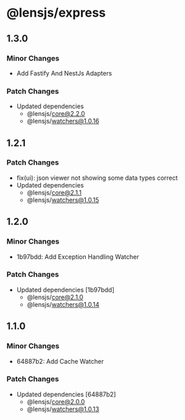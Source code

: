 # @lensjs/express

## 1.3.0

### Minor Changes

- Add Fastify And NestJs Adapters

### Patch Changes

- Updated dependencies
  - @lensjs/core@2.2.0
  - @lensjs/watchers@1.0.16

## 1.2.1

### Patch Changes

- fix(ui): json viewer not showing some data types correct
- Updated dependencies
  - @lensjs/core@2.1.1
  - @lensjs/watchers@1.0.15

## 1.2.0

### Minor Changes

- 1b97bdd: Add Exception Handling Watcher

### Patch Changes

- Updated dependencies [1b97bdd]
  - @lensjs/core@2.1.0
  - @lensjs/watchers@1.0.14

## 1.1.0

### Minor Changes

- 64887b2: Add Cache Watcher

### Patch Changes

- Updated dependencies [64887b2]
  - @lensjs/core@2.0.0
  - @lensjs/watchers@1.0.13
